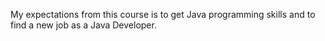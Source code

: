 My expectations from this course is to get Java programming skills and to find a new job as a Java Developer.